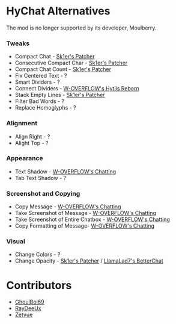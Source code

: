 # HyChat Alternatives
The mod is no longer supported by its developer, Moulberry.

### Tweaks

* Compact Chat - [Sk1er's Patcher](https://sk1er.club/mods/patcher)
* Consecutive Compact Char - [Sk1er's Patcher](https://sk1er.club/mods/patcher)
* Compact Chat Count - [Sk1er's Patcher](https://sk1er.club/mods/patcher)
* Fix Centered Text - ?
* Smart Dividers - ?
* Connect Dividers - [W-OVERFLOW's Hytils Reborn](https://github.com/W-OVERFLOW/Hytils-Reborn/releases/latest)
* Stack Empty Lines - [Sk1er's Patcher](https://sk1er.club/mods/patcher)
* Filter Bad Words - ?
* Replace Homoglyphs - ?

### Alignment

* Align Right - ?
* Alight Top - ?

### Appearance

* Text Shadow - [W-OVERFLOW's Chatting](https://github.com/W-OVERFLOW/Chatting/releases/latest)
* Tab Text Shadow - ?

### Screenshot and Copying

* Copy Message - [W-OVERFLOW's Chatting](https://github.com/W-OVERFLOW/Chatting/releases/latest)
* Take Screenshot of Message - [W-OVERFLOW's Chatting](https://github.com/W-OVERFLOW/Chatting/releases/latest)
* Take Screenshot of Entire Chatbox - [W-OVERFLOW's Chatting](https://github.com/W-OVERFLOW/Chatting/releases/latest)
* Copy Formatting of Message- [W-OVERFLOW's Chatting](https://github.com/W-OVERFLOW/Chatting/releases/latest)

### Visual

* Change Colors - ?
* Change Opacity - [Sk1er's Patcher](https://sk1er.club/mods/patcher) / [LlamaLad7's BetterChat](https://www.curseforge.com/minecraft/mc-mods/better-chat/files/all?filter-game-version=2020709689%3A5806)

# Contributors

* [GhoulBoi69](https://github.com/GhoulBoii)
* [RayDeeUx](https://github.com/RayDeeUx)
* [Zetvue](https://zetvue.carrd.co)
